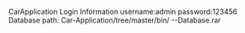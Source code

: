 CarApplication
Login Information
username:admin
password:123456
Database path: 
Car-Application/tree/master/bin/  --Database.rar
